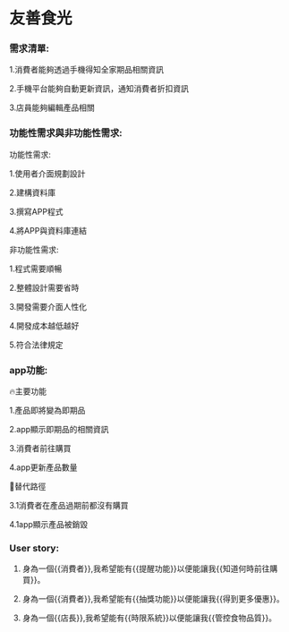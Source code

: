 # 友善食光

### 需求清單:
1.消費者能夠透過手機得知全家期品相關資訊

2.手機平台能夠自動更新資訊，通知消費者折扣資訊

3.店員能夠編輯產品相關

### 功能性需求與非功能性需求:

功能性需求:

1.使用者介面規劃設計

2.建構資料庫

3.撰寫APP程式

4.將APP與資料庫連結


非功能性需求:

1.程式需要順暢

2.整體設計需要省時

3.開發需要介面人性化

4.開發成本越低越好

5.符合法律規定

### app功能:

                                 
🔥主要功能 

1.產品即將變為即期品                                     

2.app顯示即期品的相關資訊

3.消費者前往購買
 
4.app更新產品數量

🌊替代路徑

3.1消費者在產品過期前都沒有購買 

4.1app顯示產品被銷毀

### User story:

1. 身為一個{{消費者}},我希望能有{{提醒功能}}以便能讓我{{知道何時前往購買}}。

2. 身為一個{{消費者}},我希望能有{{抽獎功能}}以便能讓我{{得到更多優惠}}。

3. 身為一個{{店長}},我希望能有{{時限系統}}以便能讓我{{管控食物品質}}。
